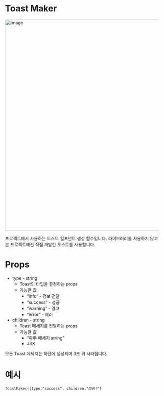 # Toast Maker

<img width="692" alt="image" src="https://github.com/softeerbootcamp-3rd/Team4-HansalChai/assets/100525337/d77236b9-dfd1-4d6a-afed-b0fef98f95a7">

프로젝트에서 사용하는 토스트 컴포넌트 생성 함수입니다.
라이브러리를 사용하지 않고 본 프로젝트에선 직접 개발한 토스트를 사용합니다.

# Props

- type - string
  - Toast의 타입을 결정하는 props
  - 가능한 값
    - “info” - 정보 전달
    - “success” - 성공
    - “warning” - 경고
    - “error” - 에러
- children - string
  - Toast 메세지를 전달하는 props
  - 가능한 값
    - “아무 메세지 string”
    - JSX

모든 Toast 메세지는 하단에 생성되며 3초 뒤 사라집니다.

# 예시

```html
ToastMaker({type:"success", children:"성공!")
```
